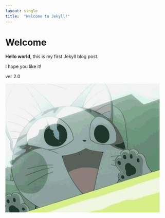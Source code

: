 ```yaml
---
layout: single
title:  "Welcome to Jekyll!"
---
```


# Welcome

**Hello world**, this is my first Jekyll blog post.

I hope you like it!

ver 2.0

![profile image](../images/2022-02-14-first/KakaoTalk_20220208_212431277.jpg)
